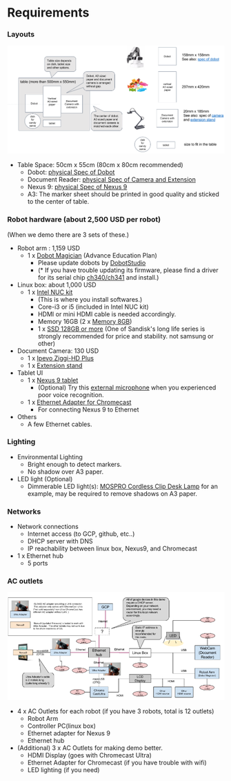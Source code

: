 Requirements
===

### Layouts

![](./image/table_layout.png)
- Table Space: 50cm x 55cm (80cm x 80cm recommended)
  - Dobot: [physical Spec of Dobot](http://dobot.cc/dobot-magician/specification.html)
  - Document Reader: [physical Spec of Camera and Extension](https://www.amazon.com/dp/B01530XGMA)
  - Nexus 9: [physical Spec of Nexus 9](http://www.htc.com/us/tablets/nexus-9/)
  - A3: The marker sheet should be printed in good quality and sticked to the center of table.



### Robot hardware (about 2,500 USD per robot)
(When we demo there are 3 sets of these.)

- Robot arm : 1,159 USD
  - 1 x [Dobot Magician](http://dobot.cc/store/buy-dobot-magician.html) (Advance Education Plan)
    - Please update dobots by [DobotStudio](http://dobot.cc/download-center/dobot-magician.html)
    - (* If you have trouble updating its firmware, please find a driver for its serial chip [ch340/ch341](https://www.google.co.jp/search?q=ch340+windows10) and install.)
- Linux box: about 1,000 USD
  - 1 x [Intel NUC kit](https://www.amazon.com/dp/B01DG1SEES)
    - (This is where you install softwares.)
    - Core-i3 or i5 (included in Intel NUC kit)
    - HDMI or mini HDMI cable is needed accordingly.
    - Memory 16GB (2 x [Memory 8GB](https://www.amazon.com/dp/B00CQ35HBQ))
    - 1 x [SSD 128GB or more](https://www.amazon.com/dp/B0194MV5U8) (One of Sandisk's long life series is strongly recommended for price and stability. not samsung or other)
- Document Camera: 130 USD
  - 1 x [Ipevo Ziggi-HD Plus](https://www.amazon.com/dp/B01530XGMA)
  - 1 x [Extension stand](https://www.amazon.com/dp/B00CTIF2O0)
- Tablet UI
  - 1 x [Nexus 9 tablet](https://www.amazon.com/dp/B00M6UC5TG)
    - (Optional) Try this [external microphone](https://www.amazon.com/dp/B007517AKK) when you experienced poor voice recognition.
  - 1 x [Ethernet Adapter for Chromecast](https://store.google.com/product/ethernet_adapter_for_chromecast)
    - For connecting Nexus 9 to Ethernet
- Others
  - A few Ethernet cables.


### Lighting
- Environmental Lighting
  - Bright enough to detect markers.
  - No shadow over A3 paper.
- LED light (Optional)
  - Dimmerable LED light(s): [MOSPRO Cordless Clip Desk Lamp](https://www.amazon.com/dp/B0192XSVYM/) for an example, may be required to remove shadows on A3 paper.


### Networks
- Network connections
  - Internet access (to GCP, github, etc..)
  - DHCP server with DNS
  - IP reachability between linux box, Nexus9, and Chromecast
- 1 x Ethernet hub
  - 5 ports

### AC outlets
![](./image/networ_and_AC_outlet_layout.png)

- 4 x AC Outlets for each robot
 (if you have 3 robots, total is 12 outlets)
  - Robot Arm
  - Controller PC(linux box)
  - Ethernet adapter for Nexus 9
  - Ethernet hub
- (Additional) 3 x AC Outlets for making demo better.
  - HDMI Display (goes with Chromecast Ultra)
  - Ethernet Adapter for Chromecast (if you have trouble with wifi)
  - LED lighting (if you need)
